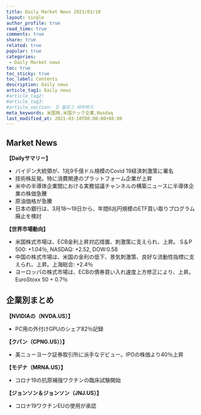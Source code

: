 ```yaml
---
title: Daily Market News 2021/03/10
layout: single
author_profile: true
read_time: true
comments: true
share: true
related: true
popular: true
categories:
 - Daily Market news
toc: true
toc_sticky: true
toc_label: Contents
description: Daily news
article_tag1: Daily news
#article_tag2:
#article_tag3:
#article_section: 깃 블로그 따라하기
meta_keywords: 米国株,米国テック企業,Nasdaq
last_modified_at: 2021-03-10T00:00:00+08:00
---
```


## Market News

**【Dailyサマリー】**　<br>
- バイデン大統領が、1兆9千億ドル規模のCovid 19経済刺激策に署名
- 技術株反発。特に消費関連のプラットフォーム企業が上昇
- 米中の半導体企業間における実務協議チャンネルの構築ニュースに半導体企業の株価急騰
- 原油価格が急騰
- 日本の銀行は、3月18〜19日から、年間6兆円規模のETF買い取りプログラム廃止を検討

 **【世界市場動向】**　<br>
 - 米国株式市場は、ECB金利上昇対応措置、刺激策に支えられ、上昇。 S＆P 500: +1.04％, NASDAQ: +2.52, DOW:0.58
 - 中国の株式市場は、米国の金利の低下、景気刺激策、良好な流動性指標に支えられ、上昇。上海総合: +2.4％
 - ヨーロッパの株式市場は、ECBの債券買い入れ速度上方修正により、上昇。 EuroStoxx 50 + 0.7％

## 企業別まとめ

**【NVIDIAの（NVDA.US）】**　<br>
- PC用の外付けGPUのシェア82％記録

**【クパン（CPNG.US））】**
- 美ニューヨーク証券取引所に派手なデビュー。IPOの株価より40％上昇

**【モデナ（MRNA.US）】**
- コロナ19の抗原補強ワクチンの臨床試験開始

**【ジョンソン＆ジョンソン（JNJ.US）】**
- コロナ19ワクチンEUの使用が承認
